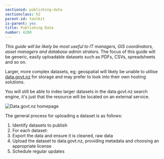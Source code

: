 ```yaml
---
sectionid: publishing-data
sectionclass: h2
parent-id: toolkit
is-parent: yes
title: Publishing Data
number: 4200
---
```


_This guide will be likely be most useful to IT managers, GIS coordinators, asset managers and database admin strators._
The focus of this guide will be generic, easily uploadable datasets such as PDFs, CSVs, spreadsheets and so on.

Larger, more complex datasets, eg; geospatial will likely be unable to utilise [data.govt.nz](https://data.govt.nz) for storage and may prefer to look into their own hosting solutions.

You will still be able to index larger datasets in the data.govt.nz search engine, it's just that the resource will be located on an external service.

![Data.govt.nz homepage](http://localhost:4000/uploads/publishing-data/01-homepage.jpg)

The general process for uploading a dataset is as follows:

1. Identify datasets to publish
2. For each dataset:
  1. Export the data and ensure it is cleaned, raw data
  2. Upload the dataset to data.govt.nz, providing metadata and choosing an appropriate license
3. Schedule regular updates
